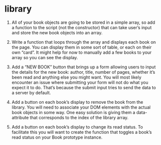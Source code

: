 # library

1. All of your book objects are going to be stored in a simple array, so add a function to the script (not the constructor) that can take user’s input and store the new book objects into an array.

2. Write a function that loops through the array and displays each book on the page. You can display them in some sort of table, or each on their own “card”. It might help for now to manually add a few books to your array so you can see the display.

3. Add a “NEW BOOK” button that brings up a form allowing users to input the details for the new book: author, title, number of pages, whether it’s been read and anything else you might want. You will most likely encounter an issue where submitting your form will not do what you expect it to do. That’s because the submit input tries to send the data to a server by default.

4. Add a button on each book’s display to remove the book from the library.
You will need to associate your DOM elements with the actual book objects in some way. One easy solution is giving them a data-attribute that corresponds to the index of the library array.

5. Add a button on each book’s display to change its read status.
To facilitate this you will want to create the function that toggles a book’s read status on your Book prototype instance.
